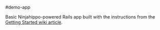 #demo-app

Basic Ninjahippo-powered Rails app built with the instructions from the [Getting Started wiki article](https://github.com/ninjahippo/docs/wiki/Getting-Started-with-the-CMS#ruby-on-rails-configuration).